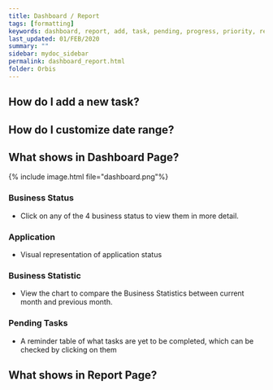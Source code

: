 ```yaml
---
title: Dashboard / Report
tags: [formatting]
keywords: dashboard, report, add, task, pending, progress, priority, reminder, due date, date range, business status, business statistic
last_updated: 01/FEB/2020
summary: ""
sidebar: mydoc_sidebar
permalink: dashboard_report.html
folder: Orbis
---
```

## How do I add a new task?
## How do I customize date range? 
## What shows in Dashboard Page?
  {% include image.html file="dashboard.png"%}
  ### Business Status
  - Click on any of the 4 business status to view them in more detail. 
  ### Application 
  - Visual representation of application status
  ### Business Statistic
  - View the chart to compare the Business Statistics between current month and previous month. 
  ### Pending Tasks
  - A reminder table of what tasks are yet to be completed, which can be checked by clicking on them 
## What shows in Report Page?